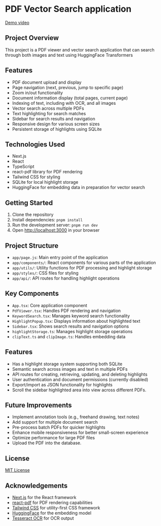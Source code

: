 # PDF Vector Search application 
[Demo video](https://youtu.be/uokCXtcg0_w?si=fRNHOHXFbvSodzf4&t=20)

## Project Overview

This project is a PDF viewer and vector search application that can search through both images and text using HuggingFace Transformers

## Features

- PDF document upload and display
- Page navigation (next, previous, jump to specific page)
- Zoom in/out functionality
- Document information display (total pages, current page)
- Indexing of text, including with OCR, and all images
- Vector search across multiple PDFs
- Text highlighting for search matches
- Sidebar for search results and navigation
- Responsive design for various screen sizes
- Persistent storage of highlights using SQLite

## Technologies Used

- Next.js
- React 
- TypeScript
- react-pdf library for PDF rendering
- Tailwind CSS for styling
- SQLite for local highlight storage
- HuggingFace for embedding data in preparation for vector search

## Getting Started

1. Clone the repository
2. Install dependencies: `pnpm install`
3. Run the development server: `pnpm run dev`
4. Open [http://localhost:3000](http://localhost:3000) in your browser

## Project Structure

- `app/page.js`: Main entry point of the application
- `app/components/`: React components for various parts of the application
- `app/utils/`: Utility functions for PDF processing and highlight storage
- `app/styles/`: CSS files for styling
- `app/api/`: API routes for handling highlight operations

## Key Components

- `App.tsx`: Core application component
- `PdfViewer.tsx`: Handles PDF rendering and navigation
- `KeywordSearch.tsx`: Manages keyword search functionality
- `HighlightPopup.tsx`: Displays information about highlighted text
- `Sidebar.tsx`: Shows search results and navigation options
- `highlightStorage.ts`: Manages highlight storage operations
- `clipText.ts` and `clipImage.ts`: Handles embedding data

## Features

- Has a highlight storage system supporting both SQLite
- Semantic search across images and text in multiple PDFs
- API routes for creating, retrieving, updating, and deleting highlights
- User authentication and document permissions (currently disabled)
- Export/import as JSON functionality for highlights
- Scroll the sidebar highlighted area into view across different PDFs. 


## Future Improvements

- Implement annotation tools (e.g., freehand drawing, text notes)
- Add support for multiple document search
- Pre-process batch PDFs for quicker highlights
- Enhance mobile responsiveness for better small-screen experience
- Optimize performance for large PDF files
- Upload the PDF into the database.

## License

[MIT License](https://opensource.org/licenses/MIT)

## Acknowledgements

- [Next.js](https://nextjs.org/) for the React framework
- [react-pdf](https://github.com/wojtekmaj/react-pdf) for PDF rendering capabilities
- [Tailwind CSS](https://tailwindcss.com/) for utility-first CSS framework
- [HuggingFace](https://huggingface.co/) for the embedding model
- [Tesseract OCR](https://tesseract.projectnaptha.com/) for OCR output
